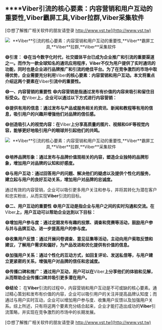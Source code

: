 ## ****Viber**引流的核心要素：内容营销和用户互动的重要性,**Viber**霸屏工具,**Viber**拉群,**Viber**采集软件**

[😍想了解推广相关软件的朋友请登录 http://www.vst.tw](http://www.vst.tw)

 <center><img src="https://vst.tw/MP4/tuiguang/png/6.png" alt="**Viber**引流的核心要素：内容营销和用户互动的重要性,**Viber**霸屏工具,**Viber**拉群,**Viber**采集软件"></center>

**😄引言：**
**😄在当今数字化时代，社交媒体平台已成为企业推广和引流的重要渠道之一。而作为一款全球知名的通讯应用程序，**Viber**不仅为用户提供了实时通讯的功能，同时也是企业进行品牌推广和引流的绝佳平台。为了在竞争激烈的市场中取得优势，企业需要充分利用**Viber**的核心要素：内容营销和用户互动。本文将重点介绍这两个要素在**Viber**引流中的重要性。**

**😄一、内容营销的重要性**
**😄内容营销是指通过发布有价值的内容来吸引和留住目标受众。在**Viber**上，企业可以通过以下方式进行内容营销：**

**😄提供有用的信息：通过发布与产品或服务相关的资讯、新闻和教程等有用的信息，吸引用户的兴趣并增强他们对品牌的信任感。**

**😄创造吸引人的视觉内容：在**Viber**上分享高质量的图片、视频和GIF等视觉内容，能够更好地吸引用户的眼球并引起他们的共鸣。**

 <center><img src="https://vst.tw/MP4/tuiguang/png/2.png" alt="**Viber**引流的核心要素：内容营销和用户互动的重要性,**Viber**霸屏工具,**Viber**拉群,**Viber**采集软件"></center>

**😄培养品牌形象：通过发布与品牌价值观相关的内容，塑造企业独特的品牌形象，增加用户对品牌的认知和好感度。**

**😄与用户互动：通过回答用户的问题、解决他们的疑虑以及提供个性化的服务，建立起与用户的良好互动关系，增加用户对品牌的忠诚度。**

通过有效的内容营销，企业可以吸引更多用户关注和参与，并将其转化为潜在客户和忠实粉丝，从而实现**Viber**引流的目标。

**😄二、用户互动的重要性**
**😄用户互动是指企业与用户之间的实时沟通和交流。在**Viber**上，用户互动可以帮助企业达到以下目标：**

**😄增加用户参与度：通过定期发布有趣的投票、调查和竞赛等活动，鼓励用户参与并与品牌互动，进一步提高用户的参与度。**

**😄收集用户反馈：通过开展问卷调查、意见征集等活动，主动向用户索取反馈和建议，了解用户需求和偏好，为产品改进和优化提供有价值的信息。**

**😄加强用户关系：通过个性化的互动方式，如回复评论、发送私信等，与用户建立更紧密的关系，增强用户对品牌的信任和忠诚度。**

**😄传播口碑和推广：通过用户互动，用户可以在**Viber**上分享他们的体验和见解，从而帮助企业传播口碑并吸引更多潜在用户。**

**😄结论：**
在**Viber**引流的过程中，内容营销和用户互动是不可或缺的核心要素。通过精心策划和发布有价值的内容，企业可以吸引用户的关注并提高品牌认知度；而通过与用户实时互动，企业可以增加用户参与度、收集用户反馈以及加强用户关系。综上所述，只有将这两个要素充分结合起来，企业才能打造出成功的**Viber**引流策略，并实现在竞争激烈的市场中的长期发展。

[😍想了解推广相关软件的朋友请登录 http://www.vst.tw](http://www.vst.tw)



